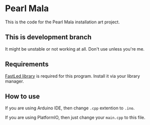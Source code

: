 # Pearl Mala
This is the code for the Pearl Mala installation art project.

## This is development branch
It might be unstable or not working at all. Don't use unless you're me.

## Requirements
[FastLed library](https://github.com/FastLED/FastLED) is required for this program. Install it via your library manager.

## How to use
If you are using Arduino IDE, then change `.cpp` extention to `.ino`.

If you are using PlatformIO, then just change your `main.cpp` to this file.
